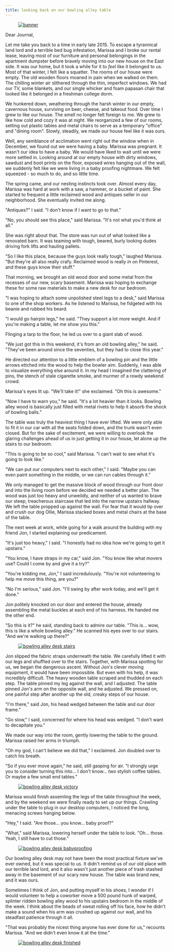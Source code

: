 ```yaml
---
title: looking back on our bowling alley table
---
```


<figure>
  <a href="/images/banners/2020-10-03.jpg">
    <img alt="banner" src="/images/banners/2020-10-03.jpg"/>
  </a>
</figure>

Dear Journal,

Let me take you back to a time in early late 2015.  To escape a
tyrannical land lord and a terrible bed bug infestation, Marissa and I
broke our rental lease, leaving most of our furniture and personal
belongings in the apartment dumpster before bravely moving into our
new house on the East side.  It was our home, but it took a while for
it to _feel_ like it belonged to us.  Most of that winter, I felt like
a squatter.  The rooms of our house were empty.  The old wooden floors
moaned in pain when we walked on them.  The chilling winter air
slithered through the thin, imperfect windows.  We had our TV, some
blankets, and our single whicker and foam papasan chair that looked
like it belonged in a freshman college dorm.

We hunkered down, weathering through the harsh winter in our empty,
cavernous house, surviving on beer, cheese, and takeout food.  Over
time I grew to like our house.  The smell no longer felt foreign to
me.  We grew to like how cold and cozy it was at night.  We
reorganized a few of our rooms, setting out plastic tables and metal
chairs to serve as a temporary "office" and "dining room".  Slowly,
steadily, we made our house feel like it was ours.

Well, any semblance of acclimation went right out the window when in
December, we found out we were having a baby.  Marissa was pregnant.
It wasn't our idea to have a baby.  We would have liked to wait until
we were more settled in.  Looking around at our empty house with dirty
windows, sawdust and boot prints on the floor, exposed wires hanging
out of the wall, we suddenly felt like we were living in a baby
proofing nightmare.  We felt squeezed - so much to do, and so little
time.

The spring came, and our nesting instincts took over.  Almost every
day, Marissa was hard at work with a saw, a hammer, or a bucket of
paint.  She started to frequent a little reclaimed wood and antiques
seller in our neighborhood.  She eventually invited me along.

"Antiques?" I said.  "I don't know if I want to go to that."

"No, you should see this place," said Marissa.  "It's not what you'd
think at all."

She was right about that.  The store was run out of what looked like a
renovated barn.  It was teaming with tough, beared, burly looking
dudes driving fork lifts and hauling pallets.

"So I like this place, because the guys look really tough," laughed
Marissa.  "But they're all also really crafy.  Reclaimed wood is
really _in_ on Pinterest, and these guys know their stuff."

That morning, we brought an old wood door and some metal from the
recesses of our new, scary basement.  Marissa was hoping to exchange
these for some raw materials to make a new desk for our bedroom.

"I was hoping to attach some unpolished steel legs to a desk," said
Marissa to one of the shop workers.  As he listened to Marissa, he
fidgeted with his beanie and rubbed his beard.

"I would go hairpin legs," he said.  "They support a lot more weight.
And if you're making a table, let me show you this."

Flinging a tarp to the floor, he led us over to a giant slab of wood.

"We just got this in this weekend, it's from an old bowling alley," he
said.  "They've been around since the seventies, but they had to close
this year."

He directed our attention to a little emblem of a bowling pin and the
little arrows ettched into the wood to help the bowler aim.  Suddenly,
I was able to visualize everything else around it.  In my head I
imagined the clattering of pins, the stench of stale cigarette smoke,
and murmer of a rowdy weekend crowd.

Marissa's eyes lit up.  "We'll take it!" she exclaimed.  "Oh this is
awesome."

"Now I have to warn you," he said.  "It's a lot heavier than it looks.
Bowling alley wood is basically just filled with metal rivets to help
it absorb the shock of bowling balls."

The table was truly the heaviest thing I have ever lifted.  We were
only able to fit it in our car with all the seats folded down, and the
trunk wasn't even closed.  But for the sake of excitement, we were
willing to overlook the glaring challenges ahead of us in just getting
it in our house, let alone up the stairs to our bedroom.

"This is going to be so cool," said Marissa.  "I can't wait to see
what it's going to look like."

"We can put our computers next to each other," I said.  "Maybe you can
even paint something in the middle, or we can run cables through it."

We only managed to get the massive block of wood through our front
door and into the living room before we decided we needed a better
plan.  The wood was just too heavy and unweildly, and neither of us
wanted to brave our steep, treacherous staircase that led into the
narrow upstairs hallway.  We left the table propped up against the
wall.  For fear that it would tip over and crush our dog Ollie,
Marissa stacked boxes and metal chairs at the base of the table.

The next week at work, while going for a walk around the building with
my friend Jon, I started explaining our predicament.

"It's just too heavy," I said.  "I honestly had no idea how we're
going to get it upstairs."

"You know, I have straps in my car," said Jon.  "You know like what
movers use?  Could I come by and give it a try?"

"You're kidding me, Jon," I said incredulously.  "You're not
volunteering to help me move this thing, are you?"

"No I'm serious," said Jon.  "I'll swing by after work today, and
we'll get it done."

Jon politely knocked on our door and entered the house, already
assembling the metal buckles at each end of his harness.  He handed me
the other end.

"So this is it?" he said, standing back to admire our table.  "This
is... wow, this is like a whole bowling alley."  He scanned his eyes
over to our stairs.  "And we're walking up there?"

<figure>
  <a href="/images/bowling-alley-desk/stairs.jpg">
    <img alt="bowling alley desk stairs" src="/images/bowling-alley-desk/stairs.jpg"/>
  </a>
</figure>

Jon slipped the fabric straps underneath the table.  We carefully
lifted it with our legs and shuffled over to the stairs.  Together,
with Marissa spotting for us, we began the dangerous ascent.  Without
Jon's clever moving equipment, it would have been impossible.  But
even with his help, it was incredibly difficult.  The heavy wooden
table scraped and thudded on each step.  The table pinned my leg
against the wall, and I adjusted.  The table pinned Jon's arm on the
opposite wall, and he adjusted.  We pressed on, one painful step after
another up the old, creaky steps of our house.

"I'm there," said Jon, his head wedged between the table and our door
frame."

"Go slow," I said, concerned for where his head was wedged.  "I don't
want to decapitate you."

We made our way into the room, gently lowering the table to the
ground.  Marissa raised her arms in triumph.

"Oh my god, I can't believe we did that," I exclaimed.  Jon doubled
over to catch his breath.

"So if you ever move again," he said, still gasping for air.  "I
strongly urge you to consider turning this into... I don't
know... _two_ stylish coffee tables.  Or maybe a few small end
tables."

<figure>
  <a href="/images/bowling-alley-desk/victory.jpg">
    <img alt="bowling alley desk victory" src="/images/bowling-alley-desk/victory.jpg"/>
  </a>
</figure>

Marissa would finish assemling the legs of the table throughout the
week, and by the weekend we were finally ready to set up our things.
Crawling under the table to plug in our desktop computers, I noticed
the long, menacing screws hanging below.

"Hey," I said.  "Are those... you know... baby proof?"

"What," said Marissa, lowering herself under the table to look.
"Oh... those.  Yeah, I still have to cut those."

<figure>
  <a href="/images/bowling-alley-desk/babyproofing.jpg">
    <img alt="bowling alley desk babyproofing" src="/images/bowling-alley-desk/babyproofing.jpg"/>
  </a>
</figure>

Our bowling alley desk may not have been the most practical fixture
we've ever owned, but it was special to us.  It didn't remind us of
our old place with our terrible land lord, and it also wasn't just
another piece of trash stashed away in the basement of our scary new
house.  The table was brand new, and it was ours.

Sometimes I think of Jon, and putting myself in his shoes, I wonder if
I would volunteer to help a coworker move a 500 pound hunk of warped,
splinter ridden bowling alley wood to his upstairs bedroom in the
middle of the week.  I think about the beads of sweat rolling off his
face, how he didn't make a sound when his arm was crushed up against
our wall, and his steadfast patience through it all.

"That was probably the nicest thing anyone has ever done for us,"
recounts Marissa.  "And we didn't even know it at the time."

<figure>
  <a href="/images/bowling-alley-desk/finished.jpg">
    <img alt="bowling alley desk finished" src="/images/bowling-alley-desk/finished.jpg"/>
  </a>
</figure>
